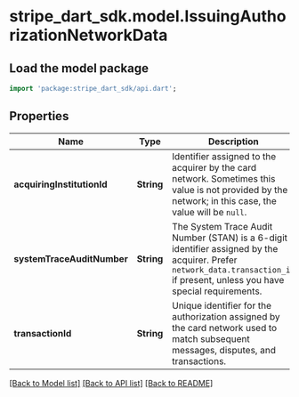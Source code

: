 # stripe_dart_sdk.model.IssuingAuthorizationNetworkData

## Load the model package
```dart
import 'package:stripe_dart_sdk/api.dart';
```

## Properties
Name | Type | Description | Notes
------------ | ------------- | ------------- | -------------
**acquiringInstitutionId** | **String** | Identifier assigned to the acquirer by the card network. Sometimes this value is not provided by the network; in this case, the value will be `null`. | [optional] 
**systemTraceAuditNumber** | **String** | The System Trace Audit Number (STAN) is a 6-digit identifier assigned by the acquirer. Prefer `network_data.transaction_id` if present, unless you have special requirements. | [optional] 
**transactionId** | **String** | Unique identifier for the authorization assigned by the card network used to match subsequent messages, disputes, and transactions. | [optional] 

[[Back to Model list]](../README.md#documentation-for-models) [[Back to API list]](../README.md#documentation-for-api-endpoints) [[Back to README]](../README.md)


